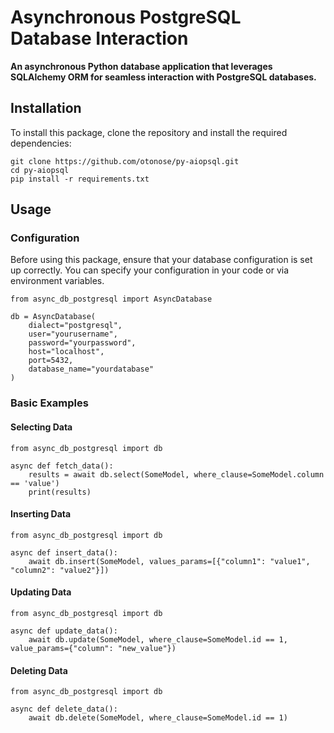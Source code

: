 <h1>Asynchronous PostgreSQL Database Interaction</h1>

<p><strong>An asynchronous Python database application that leverages SQLAlchemy ORM for seamless interaction with PostgreSQL databases.</strong></p>

<h2>Installation</h2>

<p>To install this package, clone the repository and install the required dependencies:</p>

<pre><code>git clone https://github.com/otonose/py-aiopsql.git
cd py-aiopsql
pip install -r requirements.txt
</code></pre>

<h2>Usage</h2>

<h3>Configuration</h3>

<p>Before using this package, ensure that your database configuration is set up correctly. You can specify your configuration in your code or via environment variables.</p>

<pre><code>from async_db_postgresql import AsyncDatabase

db = AsyncDatabase(
    dialect="postgresql",
    user="yourusername",
    password="yourpassword",
    host="localhost",
    port=5432,
    database_name="yourdatabase"
)
</code></pre>

<h3>Basic Examples</h3>

<h4>Selecting Data</h4>

<pre><code>from async_db_postgresql import db

async def fetch_data():
    results = await db.select(SomeModel, where_clause=SomeModel.column == 'value')
    print(results)
</code></pre>

<h4>Inserting Data</h4>

<pre><code>from async_db_postgresql import db

async def insert_data():
    await db.insert(SomeModel, values_params=[{"column1": "value1", "column2": "value2"}])
</code></pre>

<h4>Updating Data</h4>

<pre><code>from async_db_postgresql import db

async def update_data():
    await db.update(SomeModel, where_clause=SomeModel.id == 1, value_params={"column": "new_value"})
</code></pre>

<h4>Deleting Data</h4>

<pre><code>from async_db_postgresql import db

async def delete_data():
    await db.delete(SomeModel, where_clause=SomeModel.id == 1)
</code></pre>
